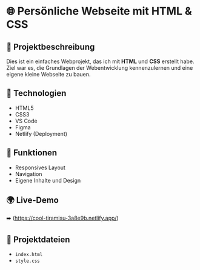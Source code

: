 # 🌐 Persönliche Webseite mit HTML & CSS

## 📝 Projektbeschreibung

Dies ist ein einfaches Webprojekt, das ich mit **HTML** und **CSS** erstellt habe. Ziel war es, die Grundlagen der Webentwicklung kennenzulernen und eine eigene kleine Webseite zu bauen.

## 🔧 Technologien

- HTML5
- CSS3
- VS Code
- Figma
- Netlify (Deployment)

## 🎯 Funktionen

- Responsives Layout
- Navigation
- Eigene Inhalte und Design


## 🌍 Live-Demo

➡️ (https://cool-tiramisu-3a8e9b.netlify.app/)

## 🔗 Projektdateien

- `index.html`
- `style.css`
